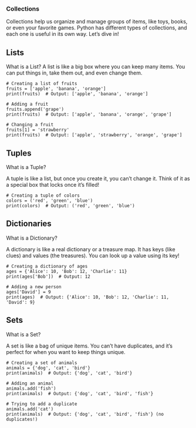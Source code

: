 ### Collections

Collections help us organize and manage groups of items, like toys, books, or even your favorite games.
Python has different types of collections, and each one is useful in its own way. Let’s dive in!

## Lists
What is a List?
A list is like a big box where you can keep many items. You can put things in, take them out, and even change them.

```
# Creating a list of fruits
fruits = ['apple', 'banana', 'orange']
print(fruits)  # Output: ['apple', 'banana', 'orange']

# Adding a fruit
fruits.append('grape')
print(fruits)  # Output: ['apple', 'banana', 'orange', 'grape']

# Changing a fruit
fruits[1] = 'strawberry'
print(fruits)  # Output: ['apple', 'strawberry', 'orange', 'grape']

```
## Tuples
What is a Tuple?

A tuple is like a list, but once you create it, you can’t change it. Think of it as a special box that locks once it’s filled!

```
# Creating a tuple of colors
colors = ('red', 'green', 'blue')
print(colors)  # Output: ('red', 'green', 'blue')
```
## Dictionaries
What is a Dictionary?

A dictionary is like a real dictionary or a treasure map. It has keys (like clues) and values (the treasures). You can look up a value using its key!

```
# Creating a dictionary of ages
ages = {'Alice': 10, 'Bob': 12, 'Charlie': 11}
print(ages['Bob'])  # Output: 12

# Adding a new person
ages['David'] = 9
print(ages)  # Output: {'Alice': 10, 'Bob': 12, 'Charlie': 11, 'David': 9}
```
## Sets
What is a Set?

A set is like a bag of unique items. You can’t have duplicates, and it’s perfect for when you want to keep things unique.

```
# Creating a set of animals
animals = {'dog', 'cat', 'bird'}
print(animals)  # Output: {'dog', 'cat', 'bird'}

# Adding an animal
animals.add('fish')
print(animals)  # Output: {'dog', 'cat', 'bird', 'fish'}

# Trying to add a duplicate
animals.add('cat')
print(animals)  # Output: {'dog', 'cat', 'bird', 'fish'} (no duplicates!)

```
